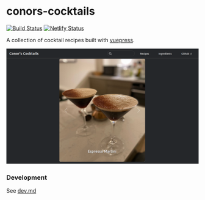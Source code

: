 # conors-cocktails

[![Build Status](https://github.com/ConorSheehan1/conors-cocktails/workflows/ci/badge.svg)](https://github.com/ConorSheehan1/conors-cocktails/actions/workflows/ci.yml)
[![Netlify Status](https://api.netlify.com/api/v1/badges/d3677cd4-cd89-4970-903c-0e2077368656/deploy-status)](https://app.netlify.com/sites/conorscocktails/deploys)

A collection of cocktail recipes built with [vuepress](https://vuepress.vuejs.org/).

![website-example](.github/images/website.png)

### Development

See [dev.md](./dev.md)
